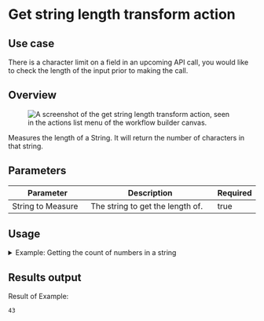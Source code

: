 # Get string length transform action

## Use case

There is a character limit on a field in an upcoming API call, you would like to check the length of the input prior to making the call.

## Overview

<figure><img src="../../../../.gitbook/assets/Screenshot 2025-04-18 at 3.01.49 PM.png" alt="A screenshot of the get string length transform action, seen in the actions list menu of the workflow builder canvas."><figcaption></figcaption></figure>

Measures the length of a String. It will return the number of characters in that string.

## Parameters

<table><thead><tr><th width="217">Parameter</th><th width="417.3333333333333">Description</th><th data-type="checkbox">Required</th></tr></thead><tbody><tr><td>String to Measure</td><td>The string to get the length of.</td><td>true</td></tr></tbody></table>

## Usage

<details>

<summary>Example: Getting the count of numbers in a string</summary>

Inputs:

**String to Measure:** The quick brown fox jumps over the lazy dog

</details>

## Results output

Result of Example:

```
43
```
